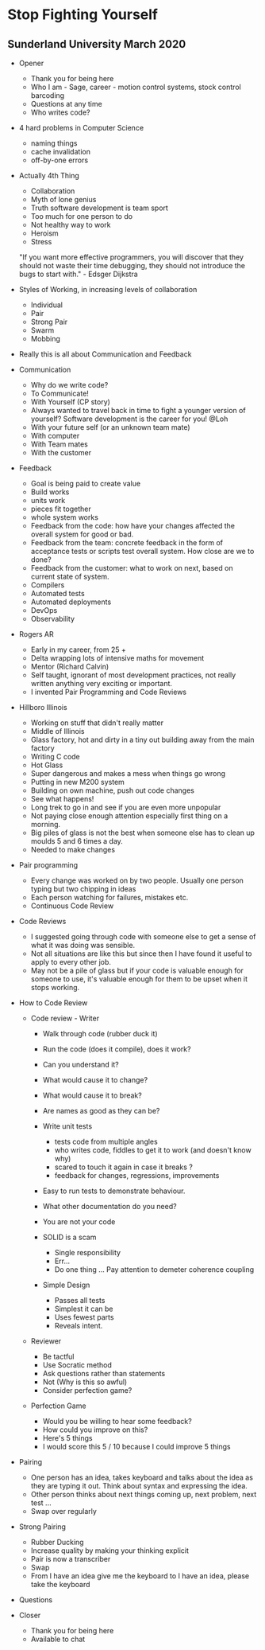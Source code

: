 # Stop Fighting Yourself

## Sunderland University March 2020

- Opener
  - Thank you for being here
  - Who I am - Sage, career - motion control systems, stock control barcoding
  - Questions at any time
  - Who writes code?

- 4 hard problems in Computer Science
  - naming things
  - cache invalidation
  - off-by-one errors
  
- Actually 4th Thing 
  - Collaboration
  - Myth of lone genius
  - Truth software development is team sport
  - Too much for one person to do
  - Not healthy way to work
  - Heroism
  - Stress
  
  "If you want more effective programmers, you will discover that they should not waste their time debugging, they should not introduce
  the bugs to start with." - Edsger Dijkstra
  
- Styles of Working, in increasing levels of collaboration
  - Individual
  - Pair
  - Strong Pair
  - Swarm
  - Mobbing
  
- Really this is all about Communication and Feedback
   
- Communication
  - Why do we write code?
  - To Communicate!
  - With Yourself (CP story)
  - Always wanted to travel back in time to fight a younger version of yourself? Software development is the career for you! @Loh
  - With your future self (or an unknown team mate)
  - With computer
  - With Team mates 
  - With the customer

- Feedback
  - Goal is being paid to create value
  - Build works
  - units work
  - pieces fit together
  - whole system works
  - Feedback from the code: how have your changes affected the overall system for good or bad.
  - Feedback from the team: concrete feedback in the form of acceptance tests or scripts test overall system. How close are we to done?
  - Feedback from the customer: what to work on next, based on current state of system.
  - Compilers
  - Automated tests
  - Automated deployments
  - DevOps
  - Observability 

- Rogers AR
  - Early in my career, from 25 + 
  - Delta wrapping lots of intensive maths for movement
  - Mentor (Richard Calvin)
  - Self taught, ignorant of most development practices, not really written anything very exciting or important.
  - I invented Pair Programming and Code Reviews
  
- Hillboro Illinois
  - Working on stuff that didn't really matter
  - Middle of Illinois
  - Glass factory, hot and dirty in a tiny out building away from the main factory
  - Writing C code
  - Hot Glass
  - Super dangerous and makes a mess when things go wrong
  - Putting in new M200 system
  - Building on own machine, push out code changes
  - See what happens!
  - Long trek to go in and see if you are even more unpopular
  - Not paying close enough attention especially first thing on a morning.
  - Big piles of glass is not the best when someone else has to 
    clean up moulds 5 and 6 times a day.
  - Needed to make changes
  
- Pair programming
  - Every change was worked on by two people. Usually one person typing but two chipping in ideas 
  - Each person watching for failures, mistakes etc.
  - Continuous Code Review
  
- Code Reviews
  - I suggested going through code with someone else to get a sense of what it was doing was sensible.
  - Not all situations are like this but since then I have found it useful to apply to every other job.
  - May not be a pile of glass but if your code is valuable enough for someone to use, it's valuable enough 
    for them to be upset when it stops working. 

- How to Code Review
  - Code review - Writer
    - Walk through code (rubber duck it)
    - Run the code (does it compile), does it work?
    - Can you understand it?
    - What would cause it to change?
    - What would cause it to break?
    - Are names as good as they can be?
    - Write unit tests
      - tests code from multiple angles
      - who writes code, fiddles to get it to work (and doesn't know why)
      - scared to touch it again in case it breaks ?
      - feedback for changes, regressions, improvements
    - Easy to run tests to demonstrate behaviour.
    - What other documentation do you need?
    - You are not your code
    - SOLID is a scam
      - Single responsibility
      - Err...
      - Do one thing ...
      Pay attention to demeter
      coherence 
      coupling
      
    - Simple Design
      - Passes all tests
      - Simplest it can be
      - Uses fewest parts
      - Reveals intent.
    
  - Reviewer
    - Be tactful
    - Use Socratic method
    - Ask questions rather than statements
    - Not (Why is this so awful)
    - Consider perfection game?

  - Perfection Game
    - Would you be willing to hear some feedback?
    - How could you improve on this?
    - Here's 5 things 
    - I would score this 5 / 10 because I could improve 5 things
  
- Pairing
  - One person has an idea, takes keyboard and talks about the idea as they are typing it out. 
  Think about syntax and expressing the idea.
  - Other person thinks about next things coming up, next problem, next test ...
  - Swap over regularly
  
- Strong Pairing
  - Rubber Ducking
  - Increase quality by making your thinking explicit
  - Pair is now a transcriber
  - Swap
  - From I have an idea give me the keyboard to I have an idea, please take the keyboard

- Questions

- Closer
  - Thank you for being here
  - Available to chat
